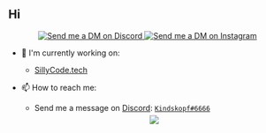 ## Hi
<p align="center">
  <a href="https://discord.com/users/658362396754313227" target="_blank">
    <img src="https://img.shields.io/badge/-Discord-5865F2?style=for-the-badge&logo=discord&logoColor=white" alt="Send me a DM on Discord">
  </a>
  <a href="https://www.instagram.com/kindsk0pf/" target="_blank">
    <img src="https://img.shields.io/badge/-Instagram-EC3B83?style=for-the-badge&logo=instagram&logoColor=white" alt="Send me a DM on Instagram">
  </a>
</p>

+ 📄 I'm currently working on:
  + [SillyCode.tech](https://sillycode.tech/)

+ 📫 How to reach me:
  - Send me a message on [Discord](https://discord.com): [`Kindskopf#6666`](https://discord.com/users/658362396754313227)
  
  
  <center>
      <a href='https://discord.gg/'>
        <img src="https://discord.c99.nl/widget/theme-3/658362396754313227.png" style='padding: 5px'>
      </a>
   </center>
